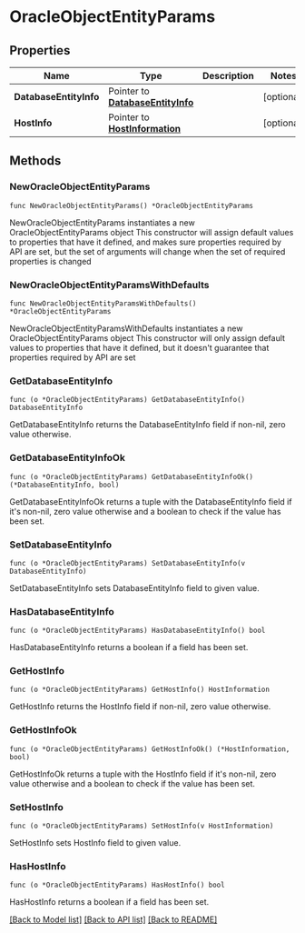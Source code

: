 # OracleObjectEntityParams

## Properties

Name | Type | Description | Notes
------------ | ------------- | ------------- | -------------
**DatabaseEntityInfo** | Pointer to [**DatabaseEntityInfo**](DatabaseEntityInfo.md) |  | [optional] 
**HostInfo** | Pointer to [**HostInformation**](HostInformation.md) |  | [optional] 

## Methods

### NewOracleObjectEntityParams

`func NewOracleObjectEntityParams() *OracleObjectEntityParams`

NewOracleObjectEntityParams instantiates a new OracleObjectEntityParams object
This constructor will assign default values to properties that have it defined,
and makes sure properties required by API are set, but the set of arguments
will change when the set of required properties is changed

### NewOracleObjectEntityParamsWithDefaults

`func NewOracleObjectEntityParamsWithDefaults() *OracleObjectEntityParams`

NewOracleObjectEntityParamsWithDefaults instantiates a new OracleObjectEntityParams object
This constructor will only assign default values to properties that have it defined,
but it doesn't guarantee that properties required by API are set

### GetDatabaseEntityInfo

`func (o *OracleObjectEntityParams) GetDatabaseEntityInfo() DatabaseEntityInfo`

GetDatabaseEntityInfo returns the DatabaseEntityInfo field if non-nil, zero value otherwise.

### GetDatabaseEntityInfoOk

`func (o *OracleObjectEntityParams) GetDatabaseEntityInfoOk() (*DatabaseEntityInfo, bool)`

GetDatabaseEntityInfoOk returns a tuple with the DatabaseEntityInfo field if it's non-nil, zero value otherwise
and a boolean to check if the value has been set.

### SetDatabaseEntityInfo

`func (o *OracleObjectEntityParams) SetDatabaseEntityInfo(v DatabaseEntityInfo)`

SetDatabaseEntityInfo sets DatabaseEntityInfo field to given value.

### HasDatabaseEntityInfo

`func (o *OracleObjectEntityParams) HasDatabaseEntityInfo() bool`

HasDatabaseEntityInfo returns a boolean if a field has been set.

### GetHostInfo

`func (o *OracleObjectEntityParams) GetHostInfo() HostInformation`

GetHostInfo returns the HostInfo field if non-nil, zero value otherwise.

### GetHostInfoOk

`func (o *OracleObjectEntityParams) GetHostInfoOk() (*HostInformation, bool)`

GetHostInfoOk returns a tuple with the HostInfo field if it's non-nil, zero value otherwise
and a boolean to check if the value has been set.

### SetHostInfo

`func (o *OracleObjectEntityParams) SetHostInfo(v HostInformation)`

SetHostInfo sets HostInfo field to given value.

### HasHostInfo

`func (o *OracleObjectEntityParams) HasHostInfo() bool`

HasHostInfo returns a boolean if a field has been set.


[[Back to Model list]](../README.md#documentation-for-models) [[Back to API list]](../README.md#documentation-for-api-endpoints) [[Back to README]](../README.md)


